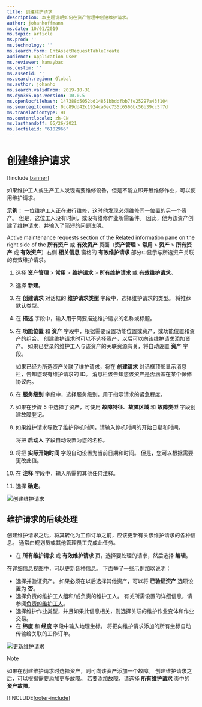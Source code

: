 ```yaml
---
title: 创建维护请求
description: 本主题说明如何在资产管理中创建维护请求。
author: johanhoffmann
ms.date: 10/01/2019
ms.topic: article
ms.prod: ''
ms.technology: ''
ms.search.form: EntAssetRequestTableCreate
audience: Application User
ms.reviewer: kamaybac
ms.custom: ''
ms.assetid: ''
ms.search.region: Global
ms.author: johanho
ms.search.validFrom: 2019-10-31
ms.dyn365.ops.version: 10.0.5
ms.openlocfilehash: 147388d5052bd14851bbddfbb7fe25297a43f104
ms.sourcegitcommit: 0cc89dd42c1924ca0ec735c6566bc56b39cc5f7d
ms.translationtype: HT
ms.contentlocale: zh-CN
ms.lasthandoff: 05/26/2021
ms.locfileid: "6102966"
---
```

# <a name="create-maintenance-requests"></a>创建维护请求

[!include [banner](../../includes/banner.md)]

 

如果维护工人或生产工人发现需要维修设备，但是不能立即开展维修作业，可以使用维护请求。

**示例：** 一位维护工人正在进行维修，这时他发现必须维修同一位置的另一个资产。 但是，这位工人没有时间，或没有维修作业所需备件。 因此，他为该资产创建了维护请求，并输入了简短的问题说明。

Active maintenance requests section of the Related information pane on the right side of the **所有资产** 或 **有效资产** 页面（**资产管理** \> **常用** \> **资产** \> **所有资产** 或 **有效资产**）右侧 **相关信息** 窗格的 **有效维护请求** 部分中显示与所选资产关联的有效维护请求。

1. 选择 **资产管理** \> **常用** \> **维护请求** \> **所有维护请求** 或 **有效维护请求**。
2. 选择 **新建**。
3. 在 **创建请求** 对话框的 **维护请求类型** 字段中，选择维护请求的类型。 将推荐默认类型。
4. 在 **描述** 字段中，输入用于简要描述维护请求的名称或标题。
5. 在 **功能位置** 和 **资产** 字段中，根据需要设置功能位置或资产，或功能位置和资产的组合。 创建维护请求时可以不选择资产，以后可以向该维护请求添加资产。 如果已登录的维护工人与该资产的关联资源有关，将自动设置 **资产** 字段。

    如果已经为所选资产关联了维护请求，将在 **创建请求** 对话框顶部显示消息栏，告知您现有维护请求的 ID。 消息栏该告知您该资产是否涵盖在某个保修协议内。

6. 在 **服务级别** 字段中，选择服务级别，用于指示请求的紧急程度。
7. 如果在步骤 5 中选择了资产，可使用 **故障特征**、**故障区域** 和 **故障类型** 字段创建故障登记。
8. 如果维护请求导致了维护停机时间，请输入停机时间的开始日期和时间。

    将把 **启动人** 字段自动设置为您的名称。

10. 将把 **实际开始时间** 字段自动设置为当前日期和时间。 但是，您可以根据需要更改此值。
11. 在 **注释** 字段中，输入所需的其他任何注释。
12. 选择 **确定**。

![创建维护请求](media/03-manage-maintenance-requests.png)

## <a name="subsequent-processing-of-maintenance-requests"></a>维护请求的后续处理

创建维护请求之后，将其转化为工作订单之前，应该更新有关该维护请求的各种信息。 通常由规划员或其他管理员工完成此任务。

- 在 **所有维护请求** 或 **有效维护请求** 页，选择要处理的请求，然后选择 **编辑**。

在详细信息视图中，可以更新各种信息。 下面举了一些示例加以说明：

- 选择并验证资产。 如果必须在以后选择其他资产，可以将 **已验证资产** 选项设置为 **否**。
- 选择负责的维护工人组和/或负责的维护工人。 有关所需设置的详细信息，请参阅[负责的维护工人](../setup-for-maintenance-requests/responsible-workers.md)。
- 选择维护作业类型，并且如果此信息相关，则选择关联的维护作业变体和作业交易。
- 在 **纬度** 和 **经度** 字段中输入地理坐标。 将把向维护请求添加的所有坐标自动传输给关联的工作订单。 

![更新维护请求](media/04-manage-maintenance-requests.png)

> [!NOTE]
> 如果在创建维护请求时选择资产，则可向该资产添加一个故障。 创建维护请求之后，可以根据需要添加更多故障。 若要添加故障，请选择 **所有维护请求** 页中的 **资产故障**。


[!INCLUDE[footer-include](../../../includes/footer-banner.md)]